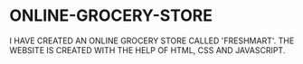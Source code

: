 #  ONLINE-GROCERY-STORE
I HAVE CREATED AN ONLINE GROCERY STORE CALLED 'FRESHMART'.
THE WEBSITE IS CREATED WITH THE HELP OF HTML, CSS AND JAVASCRIPT.
